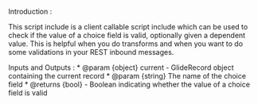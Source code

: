 Introduction :

This script include is a client callable script include which can be used to check if the value of a choice field is valid, optionally given a dependent value. This is helpful when you do transforms and when you want to do some validations in your REST inbound messages.

Inputs and Outputs :
     * @param {object} current - GlideRecord object containing the current record
     * @param {string} The name of the choice field
     * @returns {bool}         - Boolean indicating whether the value of a choice field is valid

